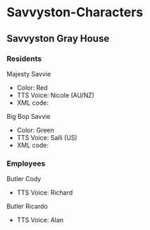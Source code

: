 # Savvyston-Characters
## Savvyston Gray House
### Residents
Majesty Savvie
- Color: Red
- TTS Voice: Nicole (AU/NZ)
- XML code:

Big Bop Savvie
- Color: Green
- TTS Voice: Salli (US)
- XML code:

### Employees
Butler Cody
- TTS Voice: Richard
  
Butler Ricardo
- TTS Voice: Alan
